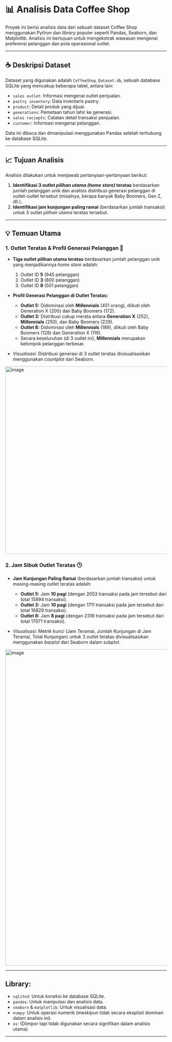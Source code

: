 # 📊 Analisis Data Coffee Shop

Proyek ini berisi analisis data dari sebuah dataset Coffee Shop menggunakan Python dan *library* populer seperti Pandas, Seaborn, dan Matplotlib. Analisis ini bertujuan untuk mengekstrak wawasan mengenai preferensi pelanggan dan pola operasional outlet.

---

## ☕ Deskripsi Dataset

Dataset yang digunakan adalah `CoffeeShop_Dataset.db`, sebuah database SQLite yang mencakup beberapa tabel, antara lain:

* `sales outlet`: Informasi mengenai outlet penjualan.
* `pastry inventory`: Data inventaris pastry.
* `product`: Detail produk yang dijual.
* `generations`: Pemetaan tahun lahir ke generasi.
* `sales reciepts`: Catatan detail transaksi penjualan.
* `customer`: Informasi mengenai pelanggan.

Data ini dibaca dan dimanipulasi menggunakan Pandas setelah terhubung ke database SQLite.

---

## 📈 Tujuan Analisis

Analisis dilakukan untuk menjawab pertanyaan-pertanyaan berikut:

1.  **Identifikasi 3 outlet *pilihan utama (home store)* teratas** berdasarkan jumlah pelanggan unik dan analisis distribusi generasi pelanggan di outlet-outlet tersebut (misalnya, berapa banyak Baby Boomers, Gen Z, dll.).
2.  **Identifikasi jam kunjungan paling ramai** (berdasarkan jumlah transaksi) untuk 3 outlet *pilihan utama* teratas tersebut.

---

## 💡 Temuan Utama

### 1. Outlet Teratas & Profil Generasi Pelanggan 👥

* **Tiga outlet pilihan utama teratas** berdasarkan jumlah pelanggan unik yang menjadikannya *home store* adalah:
    1.  Outlet ID **5** (945 pelanggan)
    2.  Outlet ID **3** (800 pelanggan)
    3.  Outlet ID **8** (501 pelanggan)
* **Profil Generasi Pelanggan di Outlet Teratas:**
    * **Outlet 5:** Didominasi oleh **Millennials** (451 orang), diikuti oleh Generation X (200) dan Baby Boomers (172).
    * **Outlet 3:** Distribusi cukup merata antara **Generation X** (252), **Millennials** (250), dan Baby Boomers (229).
    * **Outlet 8:** Didominasi oleh **Millennials** (189), diikuti oleh Baby Boomers (128) dan Generation X (119).
    * Secara keseluruhan (di 3 outlet ini), **Millennials** merupakan kelompok pelanggan terbesar.

* *Visualisasi:* Distribusi generasi di 3 outlet teratas divisualisasikan menggunakan *countplot* dari Seaborn.

<img width="984" height="584" alt="image" src="https://github.com/user-attachments/assets/de81505c-a4d3-4c62-8ecb-2bf15aa71c6d" />


### 2. Jam Sibuk Outlet Teratas 🕒

* **Jam Kunjungan Paling Ramai** (berdasarkan jumlah transaksi) untuk masing-masing outlet teratas adalah:
    * **Outlet 5:** Jam **10 pagi** (dengan 2053 transaksi pada jam tersebut dari total 15994 transaksi).
    * **Outlet 3:** Jam **10 pagi** (dengan 1711 transaksi pada jam tersebut dari total 16829 transaksi).
    * **Outlet 8:** Jam **8 pagi** (dengan 2318 transaksi pada jam tersebut dari total 17071 transaksi).

* *Visualisasi:* Metrik kunci (Jam Teramai, Jumlah Kunjungan di Jam Teramai, Total Kunjungan) untuk 3 outlet teratas divisualisasikan menggunakan *barplot* dari Seaborn dalam subplot.

<img width="1384" height="984" alt="image" src="https://github.com/user-attachments/assets/f6c56643-5338-4bbd-a8e6-2b1639747bfc" />

---

## Library:

* `sqlite3`: Untuk koneksi ke database SQLite.
* `pandas`: Untuk manipulasi dan analisis data.
* `seaborn` & `matplotlib`: Untuk visualisasi data.
* `numpy`: Untuk operasi numerik (meskipun tidak secara eksplisit dominan dalam analisis ini).
* `os`: (Diimpor tapi tidak digunakan secara signifikan dalam analisis utama).

---

